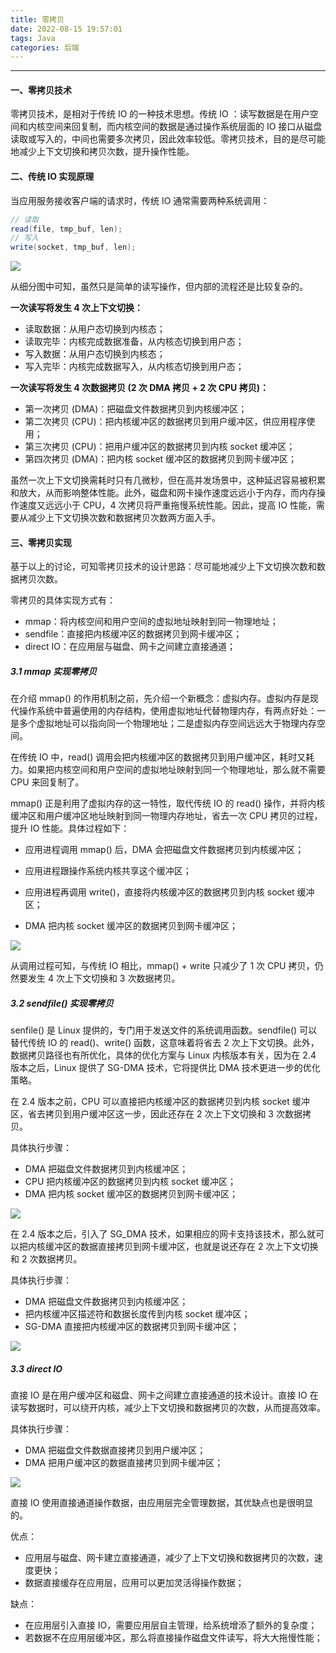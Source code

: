 ```yaml
---
title: 零拷贝
date: 2022-08-15 19:57:01
tags: Java
categories: 后端
---
```


-----

#### 一、零拷贝技术

零拷贝技术，是相对于传统 IO 的一种技术思想。传统 IO ：读写数据是在用户空间和内核空间来回复制，而内核空间的数据是通过操作系统层面的 IO 接口从磁盘读取或写入的，中间也需要多次拷贝，因此效率较低。零拷贝技术，目的是尽可能地减少上下文切换和拷贝次数，提升操作性能。

#### 二、传统 IO 实现原理

当应用服务接收客户端的请求时，传统 IO 通常需要两种系统调用：

```java
// 读取
read(file, tmp_buf, len);
// 写入
write(socket, tmp_buf, len);
```

![](https://gitlab.com/donelab/img-bed/-/raw/main/pictures/2023/03/16_19_22_10_%E4%BC%A0%E7%BB%9F%20IO.png)

从细分图中可知，虽然只是简单的读写操作，但内部的流程还是比较复杂的。

**一次读写将发生 4 次上下文切换：**

* 读取数据：从用户态切换到内核态；
* 读取完毕：内核完成数据准备，从内核态切换到用户态；
* 写入数据：从用户态切换到内核态；
* 写入完毕：内核完成数据写入，从内核态切换到用户态；

**一次读写将发生 4 次数据拷贝 (2 次 DMA 拷贝 + 2 次 CPU 拷贝)：**

* 第一次拷贝 (DMA)：把磁盘文件数据拷贝到内核缓冲区；
* 第二次拷贝 (CPU)：把内核缓冲区的数据拷贝到用户缓冲区，供应用程序使用；
* 第三次拷贝 (CPU)：把用户缓冲区的数据拷贝到内核 socket 缓冲区；
* 第四次拷贝 (DMA)：把内核 socket 缓冲区的数据拷贝到网卡缓冲区；

虽然一次上下文切换需耗时只有几微秒，但在高并发场景中，这种延迟容易被积累和放大，从而影响整体性能。此外，磁盘和网卡操作速度远远小于内存，而内存操作速度又远远小于 CPU，4 次拷贝将严重拖慢系统性能。因此，提高 IO 性能，需要从减少上下文切换次数和数据拷贝次数两方面入手。

#### 三、零拷贝实现

基于以上的讨论，可知零拷贝技术的设计思路：尽可能地减少上下文切换次数和数据拷贝次数。

零拷贝的具体实现方式有：

* mmap：将内核空间和用户空间的虚拟地址映射到同一物理地址；
* sendfile：直接把内核缓冲区的数据拷贝到网卡缓冲区；
* direct IO：在应用层与磁盘、网卡之间建立直接通道；

##### 3.1 mmap  实现零拷贝

在介绍 mmap() 的作用机制之前，先介绍一个新概念：虚拟内存。虚拟内存是现代操作系统中普遍使用的内存结构，使用虚拟地址代替物理内存，有两点好处：一是多个虚拟地址可以指向同一个物理地址；二是虚拟内存空间远远大于物理内存空间。

在传统 IO 中，read() 调用会把内核缓冲区的数据拷贝到用户缓冲区，耗时又耗力。如果把内核空间和用户空间的虚拟地址映射到同一个物理地址，那么就不需要 CPU 来回复制了。

mmap() 正是利用了虚拟内存的这一特性，取代传统 IO 的 read() 操作，并将内核缓冲区和用户缓冲区地址映射到同一物理内存地址，省去一次 CPU 拷贝的过程，提升 IO 性能。具体过程如下：

* 应用进程调用 mmap() 后，DMA 会把磁盘文件数据拷贝到内核缓冲区；
* 应用进程跟操作系统内核共享这个缓冲区；

* 应用进程再调用 write()，直接将内核缓冲区的数据拷贝到内核 socket 缓冲区；

* DMA 把内核 socket 缓冲区的数据拷贝到网卡缓冲区；

![](https://gitlab.com/donelab/img-bed/-/raw/main/pictures/2023/03/16_19_24_29_mmap%20%20%20writer.png)

从调用过程可知，与传统 IO 相比，mmap() + write 只减少了 1 次 CPU 拷贝，仍然要发生 4 次上下文切换和 3 次数据拷贝。

##### 3.2 sendfile() 实现零拷贝

senfile() 是 Linux 提供的，专门用于发送文件的系统调用函数。sendfile() 可以替代传统 IO 的 read()、write() 函数，这意味着将省去 2 次上下文切换。此外，数据拷贝路径也有所优化，具体的优化方案与 Linux 内核版本有关，因为在 2.4 版本之后，Linux 提供了 SG-DMA 技术，它将提供比 DMA 技术更进一步的优化策略。

在 2.4 版本之前，CPU 可以直接把内核缓冲区的数据拷贝到内核 socket 缓冲区，省去拷贝到用户缓冲区这一步，因此还存在 2 次上下文切换和 3 次数据拷贝。

具体执行步骤：

* DMA 把磁盘文件数据拷贝到内核缓冲区；
* CPU 把内核缓冲区的数据拷贝到内核 socket 缓冲区；
* DMA 把内核 socket 缓冲区的数据拷贝到网卡缓冲区；

![](https://gitlab.com/donelab/img-bed/-/raw/main/pictures/2023/03/16_19_25_16_sendfile_dma.png)

在 2.4 版本之后，引入了 SG_DMA 技术，如果相应的网卡支持该技术，那么就可以把内核缓冲区的数据直接拷贝到网卡缓冲区，也就是说还存在 2 次上下文切换和 2 次数据拷贝。

具体执行步骤：

* DMA 把磁盘文件数据拷贝到内核缓冲区；
* 把内核缓冲区描述符和数据长度传到内核 socket 缓冲区；
* SG-DMA 直接把内核缓冲区的数据拷贝到网卡缓冲区；

![](https://gitlab.com/donelab/img-bed/-/raw/main/pictures/2023/03/16_19_25_39_sendfile_sg_dma.png)

##### 3.3 direct IO

直接 IO 是在用户缓冲区和磁盘、网卡之间建立直接通道的技术设计。直接 IO 在读写数据时，可以绕开内核，减少上下文切换和数据拷贝的次数，从而提高效率。

具体执行步骤：

* DMA 把磁盘文件数据直接拷贝到用户缓冲区；
* DMA 把用户缓冲区的数据直接拷贝到网卡缓冲区；

![](https://gitlab.com/donelab/img-bed/-/raw/main/pictures/2023/03/16_19_26_8_direct_io.png)

直接 IO 使用直接通道操作数据，由应用层完全管理数据，其优缺点也是很明显的。

优点：

* 应用层与磁盘、网卡建立直接通道，减少了上下文切换和数据拷贝的次数，速度更快；
* 数据直接缓存在应用层，应用可以更加灵活得操作数据；

缺点：

* 在应用层引入直接 IO，需要应用层自主管理，给系统增添了额外的复杂度；
* 若数据不在应用层缓冲区，那么将直接操作磁盘文件读写，将大大拖慢性能；

